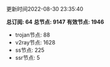 更新时间2022-08-30 23:35:40

**总订阅: 64**
**总节点: 9147**
**有效节点: 1946**
- trojan节点: 88
- v2ray节点: 1628
- ss节点: 225
- ssr节点: 5
